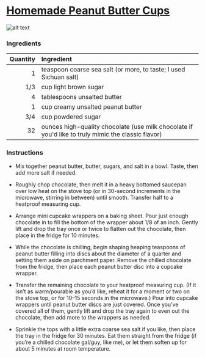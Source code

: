 # [Homemade Peanut Butter Cups](http://food52.com/recipes/24460-homemade-peanut-butter-cups)
![alt text](https://images.food52.com/I9xDoMXcdI-OGpr1Lz6F9P1oAhg=/753x502/69efc0ab-4e18-4f72-84c2-f7fb8f965897--IMG_6616-3.jpg)
### Ingredients
|Quantity|Ingredient|
----------:|:-------
|1|teaspoon coarse sea salt (or more, to taste; I used Sichuan salt)|
|1/3|cup light brown sugar|
|4|tablespoons unsalted butter|
|1|cup creamy  unsalted peanut butter|
|3/4|cup powdered sugar|
|32|ounces high-quality chocolate (use milk chocolate if you'd like to truly mimic the classic flavor)|

### Instructions

* Mix together peanut butter, butter, sugars, and salt in a bowl. Taste, then add more salt if needed.

* Roughly chop chocolate, then melt it in a heavy bottomed saucepan over low heat on the stove top (or in 30-second increments in the microwave, stirring in between) until smooth. Transfer half to a heatproof measuring cup.

* Arrange mini cupcake wrappers on a baking sheet. Pour just enough chocolate in to fill the bottom of the wrapper about 1/8 of an inch. Gently lift and drop the tray once or twice to flatten out the chocolate, then place in the fridge for 10 minutes.

* While the chocolate is chilling, begin shaping heaping teaspoons of peanut butter filling into discs about the diameter of a quarter and setting them aside on parchment paper. Remove the chilled chocolate from the fridge, then place each peanut butter disc into a cupcake wrapper.

* Transfer the remaining chocolate to your heatproof measuring cup. (If it isn’t as warm/pourable as you’d like, reheat it for a moment or two on the stove top, or for 10–15 seconds in the microwave.) Pour into cupcake wrappers until peanut butter discs are just covered. Once you’ve covered all of them, gently lift and drop the tray again to even out the chocolate, then add more to the wrappers as needed.

* Sprinkle the tops with a little extra coarse sea salt if you like, then place the tray in the fridge for 30 minutes. Eat them straight from the fridge (if you’re a chilled chocolate gal/guy, like me), or let them soften up for about 5 minutes at room temperature.